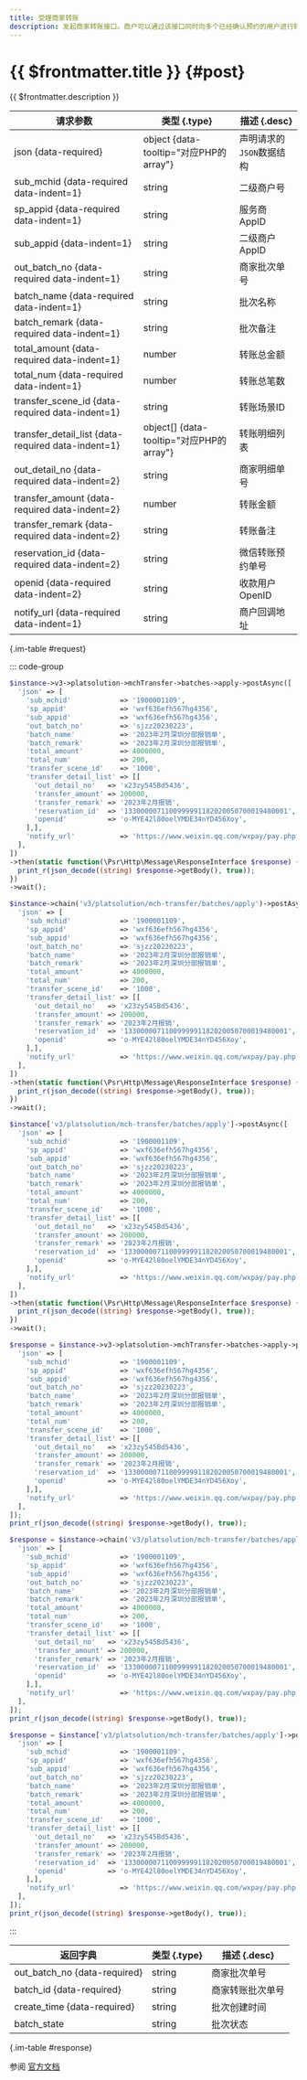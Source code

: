 ```yaml
---
title: 受理商家转账
description: 发起商家转账接口。商户可以通过该接口同时向多个已经确认预约的用户进行转账操作。
---
```


# {{ $frontmatter.title }} {#post}

{{ $frontmatter.description }}

| 请求参数 | 类型 {.type} | 描述 {.desc}
| --- | --- | ---
| json {data-required} | object {data-tooltip="对应PHP的array"} | 声明请求的`JSON`数据结构
| sub_mchid {data-required data-indent=1} | string | 二级商户号
| sp_appid {data-required data-indent=1} | string | 服务商AppID
| sub_appid {data-indent=1} | string | 二级商户AppID
| out_batch_no {data-required data-indent=1} | string | 商家批次单号
| batch_name {data-required data-indent=1} | string | 批次名称
| batch_remark {data-required data-indent=1} | string | 批次备注
| total_amount {data-required data-indent=1} | number | 转账总金额
| total_num {data-required data-indent=1} | number | 转账总笔数
| transfer_scene_id {data-required data-indent=1} | string | 转账场景ID
| transfer_detail_list {data-required data-indent=1} | object[] {data-tooltip="对应PHP的array"} | 转账明细列表
| out_detail_no {data-required data-indent=2} | string | 商家明细单号
| transfer_amount {data-required data-indent=2} | number | 转账金额
| transfer_remark {data-required data-indent=2} | string | 转账备注
| reservation_id {data-required data-indent=2} | string | 微信转账预约单号
| openid {data-required data-indent=2} | string | 收款用户OpenID
| notify_url {data-required data-indent=1} | string | 商户回调地址

{.im-table #request}

::: code-group

```php [异步纯链式]
$instance->v3->platsolution->mchTransfer->batches->apply->postAsync([
  'json' => [
    'sub_mchid'            => '1900001109',
    'sp_appid'             => 'wxf636efh567hg4356',
    'sub_appid'            => 'wxf636efh567hg4356',
    'out_batch_no'         => 'sjzz20230223',
    'batch_name'           => '2023年2月深圳分部报销单',
    'batch_remark'         => '2023年2月深圳分部报销单',
    'total_amount'         => 4000000,
    'total_num'            => 200,
    'transfer_scene_id'    => '1000',
    'transfer_detail_list' => [[
      'out_detail_no'   => 'x23zy545Bd5436',
      'transfer_amount' => 200000,
      'transfer_remark' => '2023年2月报销',
      'reservation_id'  => '1330000071100999991182020050700019480001',
      'openid'          => 'o-MYE42l80oelYMDE34nYD456Xoy',
    ],],
    'notify_url'           => 'https://www.weixin.qq.com/wxpay/pay.php',
  ],
])
->then(static function(\Psr\Http\Message\ResponseInterface $response) {
  print_r(json_decode((string) $response->getBody(), true));
})
->wait();
```

```php [异步声明式]
$instance->chain('v3/platsolution/mch-transfer/batches/apply')->postAsync([
  'json' => [
    'sub_mchid'            => '1900001109',
    'sp_appid'             => 'wxf636efh567hg4356',
    'sub_appid'            => 'wxf636efh567hg4356',
    'out_batch_no'         => 'sjzz20230223',
    'batch_name'           => '2023年2月深圳分部报销单',
    'batch_remark'         => '2023年2月深圳分部报销单',
    'total_amount'         => 4000000,
    'total_num'            => 200,
    'transfer_scene_id'    => '1000',
    'transfer_detail_list' => [[
      'out_detail_no'   => 'x23zy545Bd5436',
      'transfer_amount' => 200000,
      'transfer_remark' => '2023年2月报销',
      'reservation_id'  => '1330000071100999991182020050700019480001',
      'openid'          => 'o-MYE42l80oelYMDE34nYD456Xoy',
    ],],
    'notify_url'           => 'https://www.weixin.qq.com/wxpay/pay.php',
  ],
])
->then(static function(\Psr\Http\Message\ResponseInterface $response) {
  print_r(json_decode((string) $response->getBody(), true));
})
->wait();
```

```php [异步属性式]
$instance['v3/platsolution/mch-transfer/batches/apply']->postAsync([
  'json' => [
    'sub_mchid'            => '1900001109',
    'sp_appid'             => 'wxf636efh567hg4356',
    'sub_appid'            => 'wxf636efh567hg4356',
    'out_batch_no'         => 'sjzz20230223',
    'batch_name'           => '2023年2月深圳分部报销单',
    'batch_remark'         => '2023年2月深圳分部报销单',
    'total_amount'         => 4000000,
    'total_num'            => 200,
    'transfer_scene_id'    => '1000',
    'transfer_detail_list' => [[
      'out_detail_no'   => 'x23zy545Bd5436',
      'transfer_amount' => 200000,
      'transfer_remark' => '2023年2月报销',
      'reservation_id'  => '1330000071100999991182020050700019480001',
      'openid'          => 'o-MYE42l80oelYMDE34nYD456Xoy',
    ],],
    'notify_url'           => 'https://www.weixin.qq.com/wxpay/pay.php',
  ],
])
->then(static function(\Psr\Http\Message\ResponseInterface $response) {
  print_r(json_decode((string) $response->getBody(), true));
})
->wait();
```

```php [同步纯链式]
$response = $instance->v3->platsolution->mchTransfer->batches->apply->post([
  'json' => [
    'sub_mchid'            => '1900001109',
    'sp_appid'             => 'wxf636efh567hg4356',
    'sub_appid'            => 'wxf636efh567hg4356',
    'out_batch_no'         => 'sjzz20230223',
    'batch_name'           => '2023年2月深圳分部报销单',
    'batch_remark'         => '2023年2月深圳分部报销单',
    'total_amount'         => 4000000,
    'total_num'            => 200,
    'transfer_scene_id'    => '1000',
    'transfer_detail_list' => [[
      'out_detail_no'   => 'x23zy545Bd5436',
      'transfer_amount' => 200000,
      'transfer_remark' => '2023年2月报销',
      'reservation_id'  => '1330000071100999991182020050700019480001',
      'openid'          => 'o-MYE42l80oelYMDE34nYD456Xoy',
    ],],
    'notify_url'           => 'https://www.weixin.qq.com/wxpay/pay.php',
  ],
]);
print_r(json_decode((string) $response->getBody(), true));
```

```php [同步声明式]
$response = $instance->chain('v3/platsolution/mch-transfer/batches/apply')->post([
  'json' => [
    'sub_mchid'            => '1900001109',
    'sp_appid'             => 'wxf636efh567hg4356',
    'sub_appid'            => 'wxf636efh567hg4356',
    'out_batch_no'         => 'sjzz20230223',
    'batch_name'           => '2023年2月深圳分部报销单',
    'batch_remark'         => '2023年2月深圳分部报销单',
    'total_amount'         => 4000000,
    'total_num'            => 200,
    'transfer_scene_id'    => '1000',
    'transfer_detail_list' => [[
      'out_detail_no'   => 'x23zy545Bd5436',
      'transfer_amount' => 200000,
      'transfer_remark' => '2023年2月报销',
      'reservation_id'  => '1330000071100999991182020050700019480001',
      'openid'          => 'o-MYE42l80oelYMDE34nYD456Xoy',
    ],],
    'notify_url'           => 'https://www.weixin.qq.com/wxpay/pay.php',
  ],
]);
print_r(json_decode((string) $response->getBody(), true));
```

```php [同步属性式]
$response = $instance['v3/platsolution/mch-transfer/batches/apply']->post([
  'json' => [
    'sub_mchid'            => '1900001109',
    'sp_appid'             => 'wxf636efh567hg4356',
    'sub_appid'            => 'wxf636efh567hg4356',
    'out_batch_no'         => 'sjzz20230223',
    'batch_name'           => '2023年2月深圳分部报销单',
    'batch_remark'         => '2023年2月深圳分部报销单',
    'total_amount'         => 4000000,
    'total_num'            => 200,
    'transfer_scene_id'    => '1000',
    'transfer_detail_list' => [[
      'out_detail_no'   => 'x23zy545Bd5436',
      'transfer_amount' => 200000,
      'transfer_remark' => '2023年2月报销',
      'reservation_id'  => '1330000071100999991182020050700019480001',
      'openid'          => 'o-MYE42l80oelYMDE34nYD456Xoy',
    ],],
    'notify_url'           => 'https://www.weixin.qq.com/wxpay/pay.php',
  ],
]);
print_r(json_decode((string) $response->getBody(), true));
```

:::

| 返回字典 | 类型 {.type} | 描述 {.desc}
| --- | --- | ---
| out_batch_no {data-required} | string | 商家批次单号
| batch_id {data-required} | string | 商家转账批次单号
| create_time {data-required} | string | 批次创建时间
| batch_state | string | 批次状态

{.im-table #response}

参阅 [官方文档](https://pay.weixin.qq.com/docs/partner/apis/platsolution-mch-transfer/transfer-batch/transfer-batch-apply.html)
